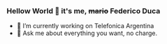 ### Hellow World 👋 it's me, ~~mario~~ Federico Duca 

<!--
**federicoduca/federicoduca** is a ✨ _special_ ✨ repository because its `README.md` (this file) appears on your GitHub profile.

Here are some ideas to get you started:

-->

- 🔭 I’m currently working on Telefonica Argentina
- 💬 Ask me about everything you want, no charge.

